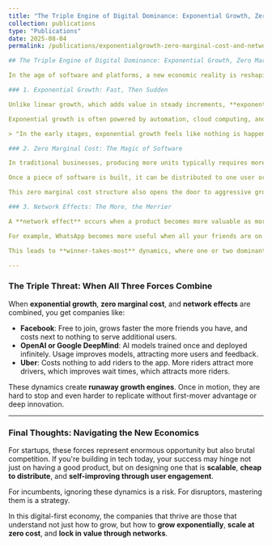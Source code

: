```yaml
---
title: "The Triple Engine of Digital Dominance: Exponential Growth, Zero Marginal Cost & Network Effects"
collection: publications
type: "Publications"
date: 2025-08-04
permalink: /publications/exponentialgrowth-zero-marginal-cost-and-networkeffects

## The Triple Engine of Digital Dominance: Exponential Growth, Zero Marginal Cost & Network Effects

In the age of software and platforms, a new economic reality is reshaping industries faster than most can adapt. The rules that once governed manufacturing and traditional services no longer apply. Instead, three forces , **exponential growth**, **zero marginal cost**, and **network effects** , are driving digital-first companies to scale rapidly, dominate markets, and build lasting moats. Understanding how these forces work (and intersect) is critical for entrepreneurs, investors, and technologists alike.

### 1. Exponential Growth: Fast, Then Sudden

Unlike linear growth, which adds value in steady increments, **exponential growth** multiplies. It starts quietly, doubling from 1 to 2, 2 to 4, and so on, but soon accelerates in ways that feel abrupt and overwhelming. This is the curve behind viral apps, rapidly scaling AI models, and platforms like TikTok or Zoom that seem to go from niche to global overnight.

Exponential growth is often powered by automation, cloud computing, and algorithms that self-optimize over time. Once the right product-market fit is found, distribution and user acquisition can scale with minimal human effort. It’s why small teams can build products that reach hundreds of millions of people in months.

> "In the early stages, exponential growth feels like nothing is happening. Then it feels like everything is happening at once."

### 2. Zero Marginal Cost: The Magic of Software

In traditional businesses, producing more units typically requires more labor, materials, or infrastructure. But in the world of software and digital goods, the cost of producing one more unit , **the marginal cost** , is often near zero.

Once a piece of software is built, it can be distributed to one user or one billion users with negligible additional cost. This changes the economics entirely. Profit margins widen dramatically as scale increases, and pricing can become flexible (even free) without threatening the business model. Think of freemium apps, open-source tools, or free social media platforms.

This zero marginal cost structure also opens the door to aggressive growth tactics like subsidizing users, offering free tiers, or bundling services, all while maintaining profitability at scale.

### 3. Network Effects: The More, the Merrier

A **network effect** occurs when a product becomes more valuable as more people use it. Social networks, messaging apps, marketplaces, and payment platforms all benefit from this dynamic.

For example, WhatsApp becomes more useful when all your friends are on it. Airbnb becomes more attractive with more hosts and guests. As networks grow, new users get more value and existing users are less likely to leave. This creates a powerful feedback loop that locks in growth.

This leads to **winner-takes-most** dynamics, where one or two dominant players capture most of the value in a market. It also creates significant barriers to entry for competitors.

---
```


### The Triple Threat: When All Three Forces Combine

When **exponential growth**, **zero marginal cost**, and **network effects** are combined, you get companies like:

* **Facebook**: Free to join, grows faster the more friends you have, and costs next to nothing to serve additional users.
* **OpenAI or Google DeepMind**: AI models trained once and deployed infinitely. Usage improves models, attracting more users and feedback.
* **Uber**: Costs nothing to add riders to the app. More riders attract more drivers, which improves wait times, which attracts more riders.

These dynamics create **runaway growth engines**. Once in motion, they are hard to stop and even harder to replicate without first-mover advantage or deep innovation.

---

### Final Thoughts: Navigating the New Economics

For startups, these forces represent enormous opportunity but also brutal competition. If you're building in tech today, your success may hinge not just on having a good product, but on designing one that is **scalable**, **cheap to distribute**, and **self-improving through user engagement**.

For incumbents, ignoring these dynamics is a risk. For disruptors, mastering them is a strategy.

In this digital-first economy, the companies that thrive are those that understand not just how to grow, but how to **grow exponentially**, **scale at zero cost**, and **lock in value through networks**.